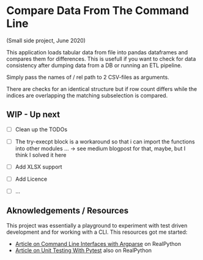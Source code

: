 # Compare Data From The Command Line
(Small side project, June 2020)

This application loads tabular data from file into pandas dataframes and compares them for differences. This is usefull if you want to check for data consistency after dumping data from a DB or running an ETL pipeline.

Simply pass the names of / rel path to 2 CSV-files as arguments.

There are checks for an identical structure but if row count differs while the indices are overlapping the matching subselection is compared.

## WIP - Up next


- [ ] Clean up the TODOs
- [ ] The try-execpt block is a workaround so that i can import the functions into other modules ... -> see medium blogpost for that, maybe, but I think I solved it here
- [ ] Add XLSX support
- [ ] Add Licence
- [ ] ...


## Aknowledgements / Resources

This project was essentially a playground to experiment with test driven development and for working with a CLI. This resources got me started:

- [Article on Command Line Interfaces with Argparse](https://realpython.com/command-line-interfaces-python-argparse/) on RealPython
- [Article on Unit Testing With Pytest](https://realpython.com/pytest-python-testing/) also on RealPython
